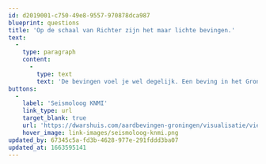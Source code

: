 ```yaml
---
id: d2019001-c750-49e8-9557-970878dca987
blueprint: questions
title: 'Op de schaal van Richter zijn het maar lichte bevingen.'
text:
  -
    type: paragraph
    content:
      -
        type: text
        text: 'De bevingen voel je wel degelijk. Een beving in het Groningse gebied is uniek, omdat ze ondiep zijn (3km) en de kleibodem zorgt dat een paar kleine trillingen samen één grote beving worden.'
buttons:
  -
    label: 'Seismoloog KNMI'
    link_type: url
    target_blank: true
    url: 'https://dwarshuis.com/aardbevingen-groningen/visualisatie/view/data/video/richter-compilatie.nl.mp4#t=0.01'
    hover_image: link-images/seismoloog-knmi.png
updated_by: 67345c5a-fd3b-4628-977e-291fddd3ba07
updated_at: 1663595141
---
```

